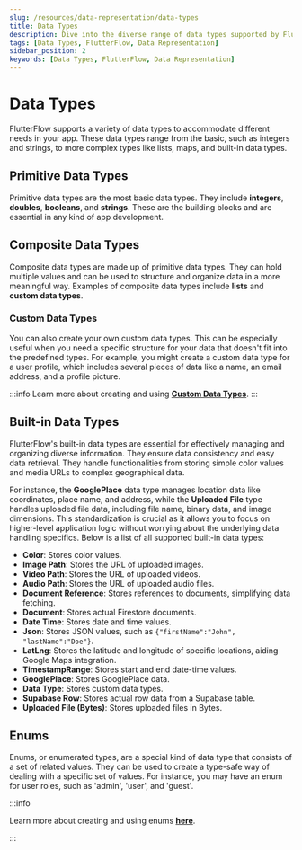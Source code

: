 ```yaml
---
slug: /resources/data-representation/data-types
title: Data Types
description: Dive into the diverse range of data types supported by FlutterFlow, from basic primitives like integers and strings to complex composite types and built-in functionalities tailored for app development.
tags: [Data Types, FlutterFlow, Data Representation]
sidebar_position: 2
keywords: [Data Types, FlutterFlow, Data Representation]
---
```


# Data Types

FlutterFlow supports a variety of data types to accommodate different needs in your app. These data types range from the basic, such as integers and strings, to more complex types like lists, maps, and built-in data types.

## Primitive Data Types

Primitive data types are the most basic data types. They include **integers**, **doubles**, **booleans**, and **strings**. These are the building blocks and are essential in any kind of app development.

## Composite Data Types

Composite data types are made up of primitive data types. They can hold multiple values and can be used to structure and organize data in a more meaningful way. Examples of composite data types include **lists** and **custom data types**.

### Custom Data Types
You can also create your own custom data types. This can be especially useful when you need a specific structure for your data that doesn't fit into the predefined types. For example, you might create a custom data type for a user profile, which includes several pieces of data like a name, an email address, and a profile picture.

:::info
Learn more about creating and using [**Custom Data Types**](custom-data-types.md).
:::

## Built-in Data Types

FlutterFlow's built-in data types are essential for effectively managing and organizing diverse information. They ensure data consistency and easy data retrieval. They handle functionalities from storing simple color values and media URLs to complex geographical data.

For instance, the **GooglePlace** data type manages location data like coordinates, place name, and address, while the **Uploaded File** type handles uploaded file data, including file name, binary data, and image dimensions. This standardization is crucial as it allows you to focus on higher-level application logic without worrying about the underlying data handling specifics.
Below is a list of all supported built-in data types:

- **Color**: Stores color values.
- **Image Path**: Stores the URL of uploaded images.
- **Video Path**: Stores the URL of uploaded videos.
- **Audio Path**: Stores the URL of uploaded audio files.
- **Document Reference**: Stores references to documents, simplifying data fetching.
- **Document**: Stores actual Firestore documents.
- **Date Time**: Stores date and time values.
- **Json**: Stores JSON values, such as `{"firstName":"John", "lastName":"Doe"}`.
- **LatLng**: Stores the latitude and longitude of specific locations, aiding Google Maps integration.
- **TimestampRange**: Stores start and end date-time values.
- **GooglePlace**: Stores GooglePlace data.
- **Data Type**: Stores custom data types.
- **Supabase Row**: Stores actual row data from a Supabase table.
- **Uploaded File (Bytes)**: Stores uploaded files in Bytes.

## Enums

Enums, or enumerated types, are a special kind of data type that consists of a set of related values. They can be used to create a type-safe way of dealing with a specific set of values. For instance, you may have an enum for user roles, such as 'admin', 'user', and 'guest'.

:::info

Learn more about creating and using enums [**here**](enums.md).

:::
